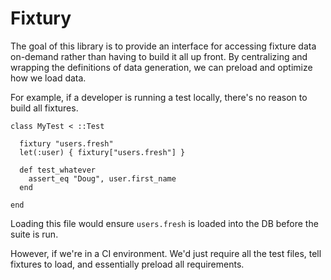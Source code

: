 # Fixtury

The goal of this library is to provide an interface for accessing fixture data on-demand rather than having to build it all up front. By centralizing and wrapping the definitions of data generation, we can preload and optimize how we load data.

For example, if a developer is running a test locally, there's no reason to build all fixtures.

```
class MyTest < ::Test

  fixtury "users.fresh"
  let(:user) { fixtury["users.fresh"] }

  def test_whatever
    assert_eq "Doug", user.first_name
  end

end

```

Loading this file would ensure `users.fresh` is loaded into the DB before the suite is run.

However, if we're in a CI environment. We'd just require all the test files, tell fixtures to load, and essentially preload all requirements.

